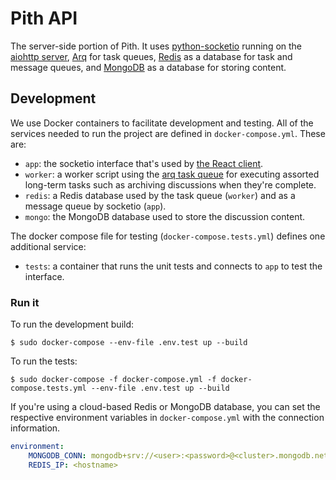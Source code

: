 # Pith API

The server-side portion of Pith. It uses [python-socketio](https://github.com/miguelgrinberg/python-socketio) running on the [aiohttp server](https://github.com/aio-libs/aiohttp), [Arq](https://github.com/samuelcolvin/arq) for task queues, [Redis](https://redis.io/) as a database for task and message queues, and [MongoDB](https://www.mongodb.com/) as a database for storing content.

## Development

We use Docker containers to facilitate development and testing. All of the services needed to run the project are defined in `docker-compose.yml`. These are:

-   `app`: the socketio interface that's used by [the React client](https://github.com/rainflame/pith-client).
-   `worker`: a worker script using the [arq task queue](https://github.com/samuelcolvin/arq) for executing assorted long-term tasks such as archiving discussions when they're complete.
-   `redis`: a Redis database used by the task queue (`worker`) and as a message queue by socketio (`app`).
-   `mongo`: the MongoDB database used to store the discussion content.

The docker compose file for testing (`docker-compose.tests.yml`) defines one additional service:

-   `tests`: a container that runs the unit tests and connects to `app` to test the interface.

### Run it

To run the development build:

```
$ sudo docker-compose --env-file .env.test up --build
```

To run the tests:

```
$ sudo docker-compose -f docker-compose.yml -f docker-compose.tests.yml --env-file .env.test up --build
```

If you're using a cloud-based Redis or MongoDB database, you can set the respective environment variables in `docker-compose.yml` with the connection information.

```yml
environment:
    MONGODB_CONN: mongodb+srv://<user>:<password>@<cluster>.mongodb.net/<dbname>?retryWrites=true&w=majority
    REDIS_IP: <hostname>
```
